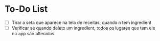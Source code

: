 # To-Do List

- [ ] Tirar a seta que aparece na tela de receitas, quando n tem ingredient
- [ ] Verificar se quando deleto um ingredient, todos os lugares que tem ele no app são alterados
